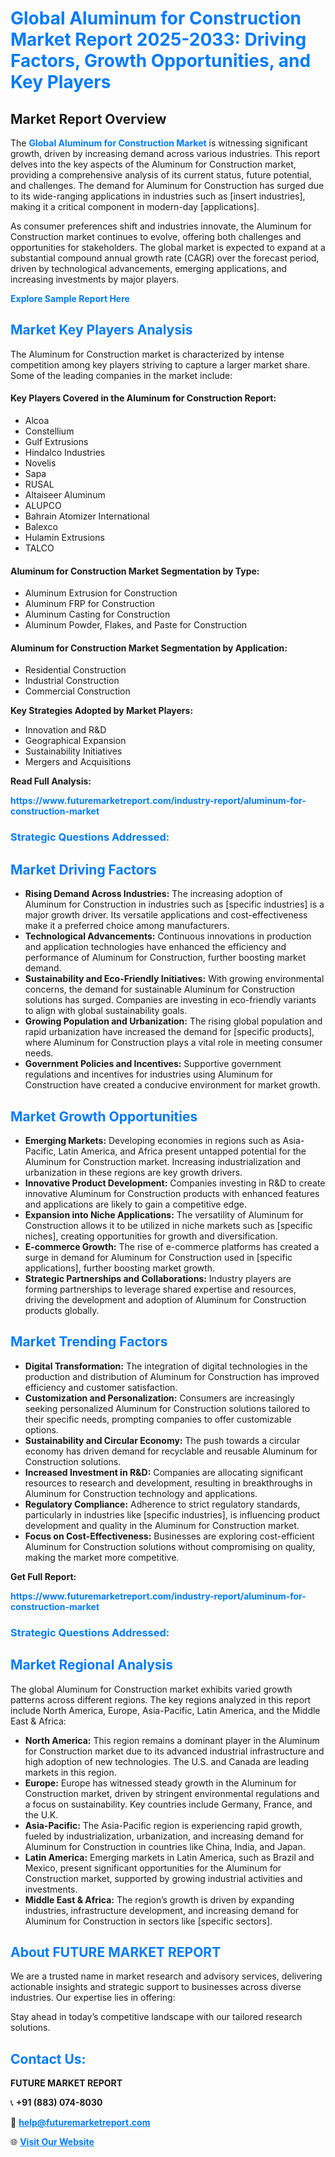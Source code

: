 <h1 style="color: #007BFF;">Global Aluminum for Construction Market Report 2025-2033: Driving Factors, Growth Opportunities, and Key Players</h1>

<section id="overview">
<h2>Market Report Overview</h2>
<p>The <a href="https://www.futuremarketreport.com/industry-report/aluminum-for-construction-market" style="color: #007BFF; text-decoration: none;"><strong>Global Aluminum for Construction Market</strong></a> is witnessing significant growth, driven by increasing demand across various industries. This report delves into the key aspects of the Aluminum for Construction market, providing a comprehensive analysis of its current status, future potential, and challenges. The demand for Aluminum for Construction has surged due to its wide-ranging applications in industries such as [insert industries], making it a critical component in modern-day [applications].</p>
<p>As consumer preferences shift and industries innovate, the Aluminum for Construction market continues to evolve, offering both challenges and opportunities for stakeholders. The global market is expected to expand at a substantial compound annual growth rate (CAGR) over the forecast period, driven by technological advancements, emerging applications, and increasing investments by major players.</p>
</section>

<section id="overview">
<p><a href="https://www.futuremarketreport.com/request-sample/reportId=84735" style="color: #007BFF; text-decoration: none;"><strong>Explore Sample Report Here</strong></a></p>
</section>

<section id="key-players">
<h2 style="color: #007BFF;">Market Key Players Analysis</h2>
<p>The Aluminum for Construction market is characterized by intense competition among key players striving to capture a larger market share. Some of the leading companies in the market include:</p>
<h4>Key Players Covered in the Aluminum for Construction Report:</h4>
<ul><li>Alcoa</li><li>Constellium</li><li>Gulf Extrusions</li><li>Hindalco Industries</li><li>Novelis</li><li>Sapa</li><li>RUSAL</li><li>Altaiseer Aluminum</li><li>ALUPCO</li><li>Bahrain Atomizer International</li><li>Balexco</li><li>Hulamin Extrusions</li><li>TALCO</li></ul>
<h4>Aluminum for Construction Market Segmentation by Type:</h4>
<ul><li>Aluminum Extrusion for Construction</li><li>Aluminum FRP for Construction</li><li>Aluminum Casting for Construction</li><li>Aluminum Powder, Flakes, and Paste for Construction</li></ul>

<h4>Aluminum for Construction Market Segmentation by Application:</h4>
<ul><li>Residential Construction</li><li>Industrial Construction</li><li>Commercial Construction</li></ul>
<p><strong>Key Strategies Adopted by Market Players:</strong></p>
<ul>
<li>Innovation and R&D</li>
<li>Geographical Expansion</li>
<li>Sustainability Initiatives</li>
<li>Mergers and Acquisitions</li>
</ul>
</section>

<section>
<p><strong>Read Full Analysis: </strong></p><a href="https://www.futuremarketreport.com/industry-report/aluminum-for-construction-market" style="color: #007BFF; text-decoration: none;"><strong>https://www.futuremarketreport.com/industry-report/aluminum-for-construction-market</strong></a>
<h3 style="color: #007BFF;">Strategic Questions Addressed:</h3>
</section>

<section id="driving-factors">
<h2 style="color: #007BFF;">Market Driving Factors</h2>
<ul>
<li><strong>Rising Demand Across Industries:</strong> The increasing adoption of Aluminum for Construction in industries such as [specific industries] is a major growth driver. Its versatile applications and cost-effectiveness make it a preferred choice among manufacturers.</li>
<li><strong>Technological Advancements:</strong> Continuous innovations in production and application technologies have enhanced the efficiency and performance of Aluminum for Construction, further boosting market demand.</li>
<li><strong>Sustainability and Eco-Friendly Initiatives:</strong> With growing environmental concerns, the demand for sustainable Aluminum for Construction solutions has surged. Companies are investing in eco-friendly variants to align with global sustainability goals.</li>
<li><strong>Growing Population and Urbanization:</strong> The rising global population and rapid urbanization have increased the demand for [specific products], where Aluminum for Construction plays a vital role in meeting consumer needs.</li>
<li><strong>Government Policies and Incentives:</strong> Supportive government regulations and incentives for industries using Aluminum for Construction have created a conducive environment for market growth.</li>
</ul>
</section>

<section id="growth-opportunities">
<h2 style="color: #007BFF;">Market Growth Opportunities</h2>
<ul>
<li><strong>Emerging Markets:</strong> Developing economies in regions such as Asia-Pacific, Latin America, and Africa present untapped potential for the Aluminum for Construction market. Increasing industrialization and urbanization in these regions are key growth drivers.</li>
<li><strong>Innovative Product Development:</strong> Companies investing in R&D to create innovative Aluminum for Construction products with enhanced features and applications are likely to gain a competitive edge.</li>
<li><strong>Expansion into Niche Applications:</strong> The versatility of Aluminum for Construction allows it to be utilized in niche markets such as [specific niches], creating opportunities for growth and diversification.</li>
<li><strong>E-commerce Growth:</strong> The rise of e-commerce platforms has created a surge in demand for Aluminum for Construction used in [specific applications], further boosting market growth.</li>
<li><strong>Strategic Partnerships and Collaborations:</strong> Industry players are forming partnerships to leverage shared expertise and resources, driving the development and adoption of Aluminum for Construction products globally.</li>
</ul>
</section>

<section id="trending-factors">
<h2 style="color: #007BFF;">Market Trending Factors</h2>
<ul>
<li><strong>Digital Transformation:</strong> The integration of digital technologies in the production and distribution of Aluminum for Construction has improved efficiency and customer satisfaction.</li>
<li><strong>Customization and Personalization:</strong> Consumers are increasingly seeking personalized Aluminum for Construction solutions tailored to their specific needs, prompting companies to offer customizable options.</li>
<li><strong>Sustainability and Circular Economy:</strong> The push towards a circular economy has driven demand for recyclable and reusable Aluminum for Construction solutions.</li>
<li><strong>Increased Investment in R&D:</strong> Companies are allocating significant resources to research and development, resulting in breakthroughs in Aluminum for Construction technology and applications.</li>
<li><strong>Regulatory Compliance:</strong> Adherence to strict regulatory standards, particularly in industries like [specific industries], is influencing product development and quality in the Aluminum for Construction market.</li>
<li><strong>Focus on Cost-Effectiveness:</strong> Businesses are exploring cost-efficient Aluminum for Construction solutions without compromising on quality, making the market more competitive.</li>
</ul>
</section>

<section>
<p><strong>Get Full Report: </strong></p><a href="https://www.futuremarketreport.com/industry-report/aluminum-for-construction-market" style="color: #007BFF; text-decoration: none;"><strong>https://www.futuremarketreport.com/industry-report/aluminum-for-construction-market</strong></a>
<h3 style="color: #007BFF;">Strategic Questions Addressed:</h3>
</section>


<section id="regional-analysis">
<h2 style="color: #007BFF;">Market Regional Analysis</h2>
<p>The global Aluminum for Construction market exhibits varied growth patterns across different regions. The key regions analyzed in this report include North America, Europe, Asia-Pacific, Latin America, and the Middle East & Africa:</p>
<ul>
<li><strong>North America:</strong> This region remains a dominant player in the Aluminum for Construction market due to its advanced industrial infrastructure and high adoption of new technologies. The U.S. and Canada are leading markets in this region.</li>
<li><strong>Europe:</strong> Europe has witnessed steady growth in the Aluminum for Construction market, driven by stringent environmental regulations and a focus on sustainability. Key countries include Germany, France, and the U.K.</li>
<li><strong>Asia-Pacific:</strong> The Asia-Pacific region is experiencing rapid growth, fueled by industrialization, urbanization, and increasing demand for Aluminum for Construction in countries like China, India, and Japan.</li>
<li><strong>Latin America:</strong> Emerging markets in Latin America, such as Brazil and Mexico, present significant opportunities for the Aluminum for Construction market, supported by growing industrial activities and investments.</li>
<li><strong>Middle East & Africa:</strong> The region’s growth is driven by expanding industries, infrastructure development, and increasing demand for Aluminum for Construction in sectors like [specific sectors].</li>
</ul>
</section>

<footer>
<h2 style="color: #007BFF;">About FUTURE MARKET REPORT</h2>
<p>We are a trusted name in market research and advisory services, delivering actionable insights and strategic support to businesses across diverse industries. Our expertise lies in offering:</p>

<p>Stay ahead in today’s competitive landscape with our tailored research solutions.</p>

<h2 style="color: #007BFF;">Contact Us:</h2>
<p><strong>FUTURE MARKET REPORT</strong></p>
<p>📞 <strong>+91 (883) 074-8030</strong></p>
<p>📧 <strong><a href="mailto:help@futuremarketreport.com" style="color: #007BFF;">help@futuremarketreport.com</a></strong></p>
<p>🌐 <strong><a href="https://www.futuremarketreport.com/" style="color: #007BFF;">Visit Our Website</a></strong></p>
</footer>